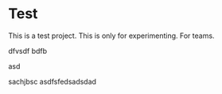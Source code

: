 
# Test
This is a test project. This is only for experimenting.
For teams.


dfvsdf bdfb

asd

sachjbsc
asdfsfedsadsdad
